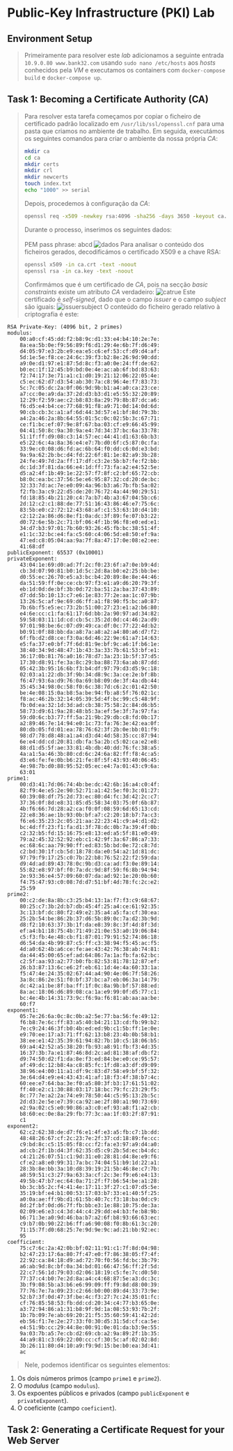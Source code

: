 # Public-Key Infrastructure (PKI) Lab

## Environment Setup

> Primeiramente para resolver este _lab_ adicionamos a seguinte entrada ```10.9.0.80 www.bank32.com``` usando ```sudo nano /etc/hosts``` aos _hosts_ conhecidos pela _VM_ e executamos os containers com ```docker-compose build``` e ```docker-compose up```.

## Task 1: Becoming a Certificate Authority (CA)

> Para resolver esta tarefa começamos por copiar o ficheiro de certificado padrão localizado em ```/usr/lib/ssl/openssl.cnf``` para uma pasta que criamos no ambiente de trabalho. Em seguida, executámos os seguintes comandos para criar o ambiente da nossa própria _CA_:
> ```bash
> mkdir ca 
> cd ca
> mkdir certs 
> mkdir crl 
> mkdir newcerts
> touch index.txt
> echo "1000" >> serial
> ```
> Depois, procedemos à configuração da _CA_:
> ```bash
> openssl req -x509 -newkey rsa:4096 -sha256 -days 3650 -keyout ca.key -out ca.crt
> ```
> Durante o processo, inserimos os seguintes dados:
> <br><br>PEM pass phrase: abcd
![dados](images/logbook11/dados.png)
> Para analisar o conteúdo dos ficheiros gerados, decodificámos o certificado X509 e a chave RSA:
> ```bash
> openssl x509 -in ca.crt -text -noout
> openssl rsa -in ca.key -text -noout
> ```
> Confirmámos que é um certificado de _CA_, pois na secção _basic_ _constraints_ existe um atributo _CA_ verdadeiro:
![catrue](images/logbook11/caTrue.png)
> Este certificado é _self-signed_, dado que o campo _issuer_ e o campo _subject_ são iguais:
![issuersubject](images/logbook11/issuersubject.png)
> O conteúdo do ficheiro gerado relativo à criptografia é este:
```
RSA Private-Key: (4096 bit, 2 primes)
modulus:
    00:a0:cf:45:dd:f2:b8:9c:d1:33:e4:b4:10:2e:7e:
    8a:ea:5b:0e:f9:56:89:f6:d1:29:4e:6b:7f:d6:49:
    d4:05:97:e3:2b:e9:ea:e5:c6:ef:53:cf:d9:d4:af:
    5d:1e:5e:f8:ce:24:6c:39:f3:b2:8e:26:9d:90:dd:
    a9:0e:d1:97:e1:87:5d:8c:f3:a0:0e:24:ff:de:62:
    b0:ec:1f:12:45:b9:bd:0e:4e:ac:ab:6f:bd:83:63:
    f2:74:17:3e:71:a1:c1:d0:19:21:12:06:22:05:4e:
    c5:ec:62:d7:d3:54:ab:30:7a:c8:96:4e:f7:83:73:
    5c:7c:05:dc:2a:0f:06:9d:9b:b1:a4:a0:ca:23:ce:
    a7:cc:0e:a9:da:37:2d:d3:b3:d1:e5:55:32:20:89:
    12:29:f2:59:ae:c2:b8:83:8a:29:79:8b:87:dc:a6:
    f6:d5:e4:b4:ce:77:68:91:f8:a9:71:0d:14:0d:6d:
    90:cb:cb:3c:a1:af:6d:44:3d:57:e1:bf:8d:79:3b:
    a4:2a:46:2a:8b:64:55:01:5c:0c:02:5b:3c:67:71:
    ce:f1:bc:ef:07:9e:8f:67:ba:03:cf:e9:66:45:99:
    04:41:50:8c:9a:30:9a:e4:7d:34:37:bc:6a:33:78:
    51:1f:ff:d9:08:c3:14:57:ec:44:41:d1:63:6b:b3:
    e5:22:6c:4a:8a:36:e4:e7:7b:d0:6f:c5:87:0c:fa:
    33:9e:c0:08:d6:fd:ac:6b:64:f0:dd:c6:0d:e3:bd:
    9a:9a:62:2b:bc:d4:fd:22:6f:81:1e:82:a9:3b:28:
    24:fe:49:7d:2a:ff:17:df:c3:2e:5b:b7:fe:f2:bb:
    dc:1d:3f:81:da:66:e4:1d:ff:73:fa:a2:e4:52:5e:
    d5:a2:4f:1b:49:1e:22:57:f7:8f:c2:bf:65:72:cb:
    b8:0c:ea:bc:37:56:5e:e6:95:87:32:cd:20:de:bc:
    32:33:7d:ac:7e:e0:09:4a:96:b3:a6:7b:fb:5a:02:
    f2:fb:3a:c9:22:d5:de:20:76:72:4a:44:90:29:51:
    fd:18:85:4b:21:20:c4:7a:b7:4b:a3:67:04:5b:c6:
    2d:12:c2:c1:88:de:77:51:16:43:86:46:e7:75:6c:
    83:5b:e0:c2:72:12:43:68:af:c1:53:63:10:d4:10:
    c2:12:2a:86:d6:8e:f1:0a:dc:3f:89:fe:07:b3:22:
    d0:72:6e:5b:2c:71:bf:06:4f:1b:96:f8:e0:ed:e1:
    34:d7:b3:97:01:7b:60:93:26:45:fb:bc:38:51:4f:
    e1:1c:32:bc:e4:fa:c5:60:c4:06:5d:e8:50:ef:9a:
    47:ed:c8:05:04:aa:9a:7f:8a:47:17:0e:08:e2:ee:
    41:68:df
publicExponent: 65537 (0x10001)
privateExponent:
    43:04:1e:69:d0:ad:7f:2c:f0:23:6f:a7:0e:b9:4d:
    cb:3d:07:90:81:b0:1d:5c:2d:8a:b0:e2:25:bb:be:
    d0:55:ec:26:70:e5:a3:bc:b4:20:89:8e:8e:44:46:
    da:51:59:ff:0e:ce:cb:97:f3:e1:a9:d6:20:79:3f:
    eb:1d:0d:de:bf:3b:0d:72:ba:51:2a:ba:37:43:89:
    d7:dd:5b:10:13:c7:e6:1e:83:77:2e:aa:1c:07:9b:
    13:26:5c:af:9e:69:d6:ff:a1:f8:90:f5:bc:a0:87:
    7b:6b:f5:e5:ec:73:2b:51:00:27:23:e1:a2:b6:80:
    e4:6e:cc:c1:fa:61:17:6d:bb:2a:90:97:ad:34:82:
    59:58:03:11:1d:cd:cb:5c:35:2d:0d:c4:46:2a:d9:
    97:01:98:be:6c:07:d9:49:ca:df:0c:77:22:4d:b2:
    b0:91:0f:88:bb:da:a8:7a:a8:a2:a4:80:a6:d7:f2:
    6f:fb:d2:d8:ce:f3:0a:6d:46:22:9e:61:a7:14:63:
    e5:fa:37:e0:bf:7f:6d:81:9e:bf:9c:a6:1f:b6:1e:
    38:40:34:9d:48:47:1b:43:3a:33:7b:61:53:bf:e1:
    36:17:0b:81:76:a0:16:78:d7:3a:23:1b:5f:37:d5:
    17:30:d8:91:fe:3a:8c:29:ba:88:73:6a:ab:87:dd:
    05:42:3b:95:16:6b:f3:b4:df:97:79:d3:d5:9c:18:
    02:03:a1:22:db:3f:9b:34:d8:9c:3a:ce:2e:bf:8b:
    f6:47:93:6a:d9:76:0a:69:b8:09:de:3f:4a:db:44:
    35:45:34:98:0c:58:f0:6c:38:7d:c6:2c:01:42:50:
    be:4e:08:15:0a:b8:5a:be:94:fb:a8:5f:76:02:1c:
    f8:ac:46:2b:32:14:05:39:5d:4f:bc:99:c5:48:9f:
    fb:0d:ea:32:1d:3d:ad:cb:38:75:58:2c:84:d6:b5:
    58:73:d9:61:9a:28:48:b5:3a:ef:5e:3f:7a:97:fa:
    59:d0:6c:b3:77:ff:5a:21:9b:29:db:c8:fd:0b:17:
    a2:89:46:7e:14:94:e0:1c:73:fa:76:3e:42:ea:0f:
    80:db:05:fd:01:ea:78:76:62:3f:2b:0e:bb:01:f9:
    98:d7:78:d8:48:a1:a4:d3:d4:4d:58:35:cc:87:94:
    6e:e4:dd:cd:20:81:db:fa:5a:2b:c5:02:ca:e2:e8:
    88:d1:d5:5f:ae:33:81:4b:db:40:dd:76:fc:38:a5:
    4a:a1:5a:46:3b:80:cd:6c:24:6a:82:ff:f8:4c:a5:
    d3:e6:fe:fe:0b:b6:21:fe:8f:5f:43:93:40:06:45:
    4e:98:7b:d0:88:95:52:05:ec:e4:7a:01:43:c9:6a:
    63:01
prime1:
    00:d3:41:7d:06:74:4b:be:dc:42:6b:16:a4:c0:4f:
    82:f9:4e:e5:2e:90:52:71:a1:42:5e:f0:3c:01:27:
    60:39:08:df:75:2d:73:ec:80:d4:fc:3d:42:2c:c7:
    37:36:0f:8d:e8:31:85:d5:58:34:03:75:0f:6b:87:
    4b:f6:66:7d:28:a2:ca:f0:0f:08:59:6d:65:13:cd:
    22:e8:36:ae:1b:93:0b:bf:a7:c2:20:18:b7:7a:c3:
    f6:e6:35:23:2c:05:21:aa:22:23:41:c9:a4:d1:d2:
    bc:4d:ff:23:f1:fa:d1:3f:78:dc:0b:7a:39:4f:0b:
    c2:32:b5:fd:15:16:75:e8:13:ed:a5:5f:81:e0:49:
    79:a2:45:32:52:92:eb:c1:42:9f:3a:67:86:a7:33:
    ec:68:6c:aa:79:90:ff:ed:83:5b:bd:0e:72:c8:7d:
    c2:bd:30:1f:cb:5d:18:78:da:e0:54:a2:1d:81:dc:
    97:79:f9:17:25:c0:7b:22:b8:76:52:22:f2:59:da:
    d9:4d:ad:89:43:78:0c:9b:d3:ca:ad:f3:0e:89:14:
    55:82:e8:97:bf:f0:7a:dc:9d:8f:59:f6:8b:94:94:
    2e:93:36:e4:57:09:60:07:da:ad:92:1e:20:0b:60:
    f4:75:47:93:c0:08:7d:d7:51:bf:4d:78:fc:2c:e2:
    25:59
prime2:
    00:c2:de:8a:8b:c3:25:b4:13:1a:f7:f3:c9:68:67:
    80:25:c7:3b:2d:b7:db:45:4f:25:a4:ce:61:92:35:
    3c:13:bf:dc:80:f2:49:e2:35:a4:a5:fa:cf:30:ea:
    25:2b:54:be:86:2b:37:d6:5b:89:0c:7a:d2:3b:9d:
    d8:f2:10:63:37:3b:1f:da:e8:39:8c:3f:4d:8f:3d:
    ef:a4:b1:18:75:4b:71:49:21:0e:53:a0:19:06:84:
    c5:f3:fb:4e:48:cb:f1:87:01:79:91:52:74:86:18:
    d6:54:da:4b:99:87:c5:ff:c3:38:94:f5:45:ac:f5:
    4d:a0:62:4b:a6:ce:fe:ae:43:42:76:38:ab:74:81:
    da:44:45:00:65:ef:ad:64:86:7a:1a:fb:fa:62:bc:
    c2:5f:aa:93:a2:77:b0:fb:82:53:81:78:12:87:ef:
    26:b3:87:13:6c:e6:2f:eb:61:1d:4e:4a:60:33:1a:
    f5:47:4e:24:35:02:67:44:a4:90:4e:06:7f:58:26:
    3a:8c:86:2e:51:f0:bf:37:bc:a7:eb:06:3a:14:79:
    dc:42:a1:be:8f:ba:ff:1f:0c:8a:9b:bf:57:88:ed:
    8a:ac:18:06:d6:89:08:ca:1a:e9:99:0f:d5:77:c1:
    bc:4e:4b:14:31:73:9c:f6:9a:f6:81:ab:aa:aa:be:
    60:f7
exponent1:
    05:7e:26:6a:0c:8c:0b:a2:5e:77:ba:56:fe:49:12:
    f6:b8:7e:6c:ff:83:a5:40:b4:21:13:cd:fb:99:b2:
    7e:c9:24:46:3f:b0:4b:ed:ed:9b:c1:5b:ff:1e:0e:
    e9:70:ee:17:a3:71:ff:62:13:b8:23:4b:0b:58:b1:
    38:ee:e1:42:35:39:61:94:82:7b:10:c5:18:06:b5:
    69:a4:42:52:a5:38:20:fb:93:a8:91:fb:f3:4d:35:
    16:37:3b:7a:e1:87:46:8d:2c:ad:81:38:af:db:f2:
    d9:74:50:d2:f1:da:8e:f3:ed:84:be:e0:ce:95:57:
    af:49:dc:12:b8:4a:c8:85:fc:1f:d8:a3:df:d9:09:
    38:96:e4:00:11:a1:df:9c:83:d7:58:e9:bf:5f:32:
    3e:64:d4:e9:e4:43:43:41:af:18:f3:4f:38:b7:4c:
    60:ee:e7:64:ba:3e:f0:a5:80:3f:b3:17:61:51:02:
    ff:40:e2:c1:30:88:03:17:18:bc:79:fc:23:29:f5:
    8c:77:7e:a2:2a:74:e9:78:50:44:c5:95:13:2b:5c:
    2d:d3:2e:5e:e7:39:ca:92:ae:2f:80:a1:90:73:69:
    e2:9a:02:c5:e0:90:86:a3:c0:ef:93:a8:f1:a2:cb:
    b8:60:ec:0e:8a:29:fb:77:3c:aa:1f:03:2f:87:91:
    c1
exponent2:
    62:c2:62:38:de:d7:f6:e1:4f:e3:a5:fb:c7:1b:dd:
    48:48:26:67:cf:2c:23:7e:2f:37:cd:18:89:fe:cc:
    c9:bd:8c:c5:15:05:f8:cc:f2:fa:e3:97:a9:d4:a0:
    ad:cb:2f:1b:d4:3f:62:35:d5:c9:2b:5d:ec:b4:dc:
    c4:21:26:07:51:c1:9d:31:e0:28:81:d4:8e:e9:f6:
    cf:e2:a8:e0:99:31:7a:bc:74:04:51:b9:1d:22:a1:
    28:3b:8e:bb:3a:10:d8:39:19:21:5b:46:8e:c7:7b:
    a8:59:51:c3:27:9a:63:3a:cf:2c:3e:f9:e6:e4:13:
    49:5b:47:b7:ec:64:0a:71:2f:f7:b6:54:be:a1:28:
    bb:3c:b5:2c:f4:41:4e:17:11:3f:27:c1:07:d5:5e:
    35:19:bf:e4:b1:00:53:17:03:b7:33:e1:40:5f:25:
    a0:0a:ae:ff:9b:d1:61:5b:40:7c:f3:18:ba:0d:c9:
    8d:2f:bf:0d:d6:7f:fb:bb:e3:1e:88:10:75:de:3a:
    02:09:e6:e3:c4:3d:44:c4:29:dd:e4:b3:fe:b8:9b:
    b6:71:3e:a0:9d:46:ba:b7:a2:6f:b8:93:66:63:ec:
    c9:b7:0b:90:22:b6:ff:a6:90:08:f0:8b:61:3c:20:
    71:15:7f:d0:68:25:7e:9d:9e:9c:ad:21:bb:92:ec:
    95
coefficient:
    75:c7:6c:2a:42:0b:bf:02:11:91:c1:7f:8d:04:98:
    b2:47:23:17:6a:80:7f:47:e0:f7:86:38:05:f7:4f:
    22:92:ca:84:18:d9:ad:72:70:f0:56:fd:bc:3b:79:
    a6:ab:9d:8c:bf:0a:34:bd:01:66:47:56:ff:2f:5d:
    22:c7:56:1d:79:03:d2:06:18:19:c5:fe:7c:d0:50:
    77:37:c4:b0:7e:2d:8a:a4:c4:68:87:5e:a3:dc:3c:
    3b:f9:08:5b:a3:b6:e6:99:09:ff:f9:8d:d8:00:39:
    77:76:7e:7a:09:23:c2:66:b0:00:89:d4:33:73:9e:
    52:b7:3f:0d:47:3f:be:4c:f3:27:7c:24:35:01:fc:
    cf:76:85:58:53:fb:dd:cd:20:34:c4:77:b3:65:0e:
    a3:72:94:86:a1:31:b8:9f:9d:1a:08:53:93:7b:2f:
    1b:7b:09:7e:ab:69:20:21:f5:35:60:59:41:42:2d:
    eb:56:f1:7e:2e:27:33:f0:30:d5:31:5d:cf:ca:5e:
    e4:51:9b:cc:29:44:8e:00:91:0e:01:da:b3:9e:55:
    9a:03:7b:a5:7e:cb:d2:69:cb:a2:9a:89:2f:1b:35:
    44:a9:81:c3:69:22:00:cc:cf:30:5c:af:02:02:8d:
    3b:26:11:80:d4:10:a9:f9:9d:15:be:b0:ea:3d:41:
    ac
```
> Nele, podemos identificar os seguintes elementos:
1. Os dois números primos (campo ```prime1``` e ```prime2```).
2. O _modulus_ (campo ```modulus```).
3. Os expoentes públicos e privados (campo ```publicExponent``` e ```privateExponent```).
4. O coeficiente (campo ```coeficient```).

## Task 2: Generating a Certificate Request for your Web Server






